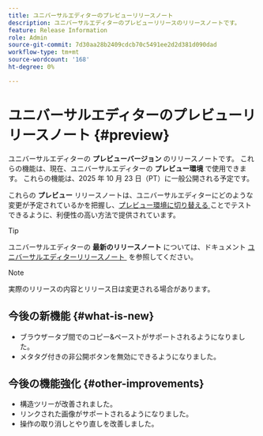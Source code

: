 ```yaml
---
title: ユニバーサルエディターのプレビューリリースノート
description: ユニバーサルエディターのプレビューリリースのリリースノートです。
feature: Release Information
role: Admin
source-git-commit: 7d30aa28b2409cdcb70c5491ee2d2d381d090dad
workflow-type: tm+mt
source-wordcount: '168'
ht-degree: 0%

---
```



# ユニバーサルエディターのプレビューリリースノート {#preview}

ユニバーサルエディターの **プレビューバージョン** のリリースノートです。 これらの機能は、現在、ユニバーサルエディターの **プレビュー環境** で使用できます。 これらの機能は、2025 年 10 月 23 日（PT）に一般公開される予定です。

これらの **プレビュー** リリースノートは、ユニバーサルエディターにどのような変更が予定されているかを把握し、[&#x200B; プレビュー環境に切り替える &#x200B;](/help/sites-cloud/authoring/universal-editor/navigation.md#user-properties) ことでテストできるように、利便性の高い方法で提供されています。

>[!TIP]
>
>ユニバーサルエディターの **最新のリリースノート** については、ドキュメント [&#x200B; ユニバーサルエディターリリースノート &#x200B;](/help/release-notes/universal-editor/current.md) を参照してください。

>[!NOTE]
>
>実際のリリースの内容とリリース日は変更される場合があります。

## 今後の新機能 {#what-is-new}

* ブラウザータブ間でのコピー&amp;ペーストがサポートされるようになりました。
* メタタグ付きの非公開ボタンを無効にできるようになりました。

## 今後の機能強化 {#other-improvements}

* 構造ツリーが改善されました。
* リンクされた画像がサポートされるようになりました。
* 操作の取り消しとやり直しを改善しました。

